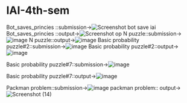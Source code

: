 # IAI-4th-sem
Bot_saves_princies ::submission->![Screenshot  bot save iai](https://github.com/hmmayank26/IAI-4th-sem/assets/123865375/4bbc0eaa-5607-4fe2-8f53-a20ac80ae3b9)
Bot_saves_princies ::output->![Screenshot op](https://github.com/hmmayank26/IAI-4th-sem/assets/123865375/be6850b9-38d7-47d9-8eb8-efbef5702794)
N puzzle::submission->![image](https://github.com/hmmayank26/IAI-4th-sem/assets/123865375/7c69962c-bda1-4aea-9aaa-a1eb821b1bba)
N puzzle::output->![image](https://github.com/hmmayank26/IAI-4th-sem/assets/123865375/f5f2869e-58ee-4e91-bc29-c65b4744b8e0)
Basic probability puzzle#2::submission->![image](https://github.com/hmmayank26/IAI-4th-sem/assets/123865375/15ddffed-b2fc-48ab-a2f6-02a2bd772047)
Basic probability puzzle#2::output->![image](https://github.com/hmmayank26/IAI-4th-sem/assets/123865375/baaee77a-20cd-4527-b053-5e0e018decb4)

Basic probability puzzle#7::submission->![image](https://github.com/hmmayank26/IAI-4th-sem/assets/123865375/dd7fc1b9-e716-4f5c-923c-534f96d2e81f)

Basic probability puzzle#7::output->![image](https://github.com/hmmayank26/IAI-4th-sem/assets/123865375/e56e4775-93e2-47f9-afb1-1ce9b396b0e2)

Packman problem::submission->![image](https://github.com/hmmayank26/IAI-4th-sem/assets/123865375/0f1c3712-79f3-414b-bb9a-1a6747421cb3)
packman problem:: output->![Screenshot (14)](https://github.com/hmmayank26/IAI-4th-sem/assets/123865375/0be14ad9-549a-45ca-a8d6-2e5e72f9537b)


